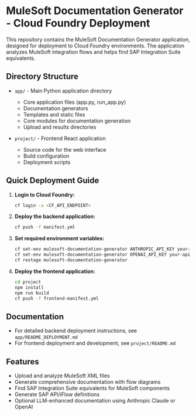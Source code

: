 # MuleSoft Documentation Generator - Cloud Foundry Deployment

This repository contains the MuleSoft Documentation Generator application, designed for deployment to Cloud Foundry environments. The application analyzes MuleSoft integration flows and helps find SAP Integration Suite equivalents.

## Directory Structure

- `app/` - Main Python application directory
  - Core application files (app.py, run_app.py)
  - Documentation generators
  - Templates and static files
  - Core modules for documentation generation
  - Upload and results directories
  
- `project/` - Frontend React application
  - Source code for the web interface
  - Build configuration
  - Deployment scripts

## Quick Deployment Guide

1. **Login to Cloud Foundry:**
   ```bash
   cf login -a <CF_API_ENDPOINT>
   ```

2. **Deploy the backend application:**
   ```bash
   cf push -f manifest.yml
   ```

3. **Set required environment variables:**
   ```bash
   cf set-env mulesoft-documentation-generator ANTHROPIC_API_KEY your-api-key
   cf set-env mulesoft-documentation-generator OPENAI_API_KEY your-api-key
   cf restage mulesoft-documentation-generator
   ```

4. **Deploy the frontend application:**
   ```bash
   cd project
   npm install
   npm run build
   cf push -f frontend-manifest.yml
   ```

## Documentation

- For detailed backend deployment instructions, see `app/README_DEPLOYMENT.md`
- For frontend deployment and development, see `project/README.md`

## Features

- Upload and analyze MuleSoft XML files
- Generate comprehensive documentation with flow diagrams
- Find SAP Integration Suite equivalents for MuleSoft components
- Generate SAP API/iFlow definitions
- Optional LLM-enhanced documentation using Anthropic Claude or OpenAI
